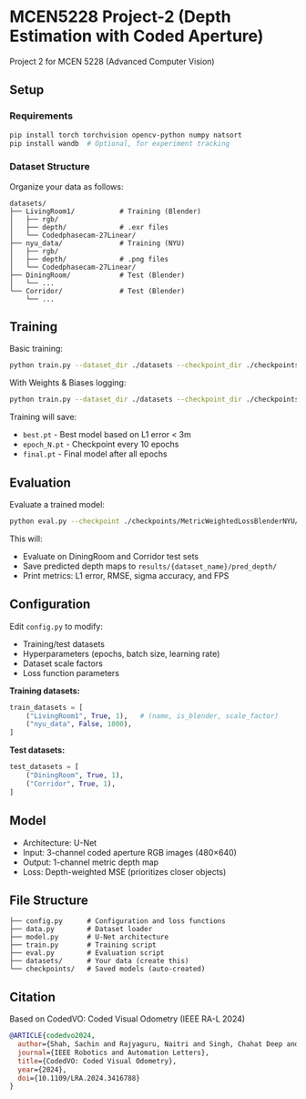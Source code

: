 # MCEN5228 Project-2 (Depth Estimation with Coded Aperture)
Project 2 for MCEN 5228 (Advanced Computer Vision)

## Setup

### Requirements
```bash
pip install torch torchvision opencv-python numpy natsort
pip install wandb  # Optional, for experiment tracking
```

### Dataset Structure

Organize your data as follows:
```
datasets/
├── LivingRoom1/           # Training (Blender)
│   ├── rgb/
│   ├── depth/             # .exr files
│   └── Codedphasecam-27Linear/
├── nyu_data/              # Training (NYU)
│   ├── rgb/
│   ├── depth/             # .png files
│   └── Codedphasecam-27Linear/
├── DiningRoom/            # Test (Blender)
│   └── ...
└── Corridor/              # Test (Blender)
    └── ...
```

## Training

Basic training:
```bash
python train.py --dataset_dir ./datasets --checkpoint_dir ./checkpoints
```

With Weights & Biases logging:
```bash
python train.py --dataset_dir ./datasets --checkpoint_dir ./checkpoints --use_wandb --wandb_project your_project_name
```

Training will save:
- `best.pt` - Best model based on L1 error < 3m
- `epoch_N.pt` - Checkpoint every 10 epochs
- `final.pt` - Final model after all epochs

## Evaluation

Evaluate a trained model:
```bash
python eval.py --checkpoint ./checkpoints/MetricWeightedLossBlenderNYU/best.pt --dataset_dir ./datasets --output_dir ./results
```

This will:
- Evaluate on DiningRoom and Corridor test sets
- Save predicted depth maps to `results/{dataset_name}/pred_depth/`
- Print metrics: L1 error, RMSE, sigma accuracy, and FPS

## Configuration

Edit `config.py` to modify:
- Training/test datasets
- Hyperparameters (epochs, batch size, learning rate)
- Dataset scale factors
- Loss function parameters

**Training datasets:**
```python
train_datasets = [
    ("LivingRoom1", True, 1),   # (name, is_blender, scale_factor)
    ("nyu_data", False, 1000),
]
```

**Test datasets:**
```python
test_datasets = [
    ("DiningRoom", True, 1),
    ("Corridor", True, 1),
]
```

## Model

- Architecture: U-Net
- Input: 3-channel coded aperture RGB images (480×640)
- Output: 1-channel metric depth map
- Loss: Depth-weighted MSE (prioritizes closer objects)

## File Structure

```
├── config.py      # Configuration and loss functions
├── data.py        # Dataset loader
├── model.py       # U-Net architecture
├── train.py       # Training script
├── eval.py        # Evaluation script
├── datasets/      # Your data (create this)
└── checkpoints/   # Saved models (auto-created)
```

## Citation

Based on CodedVO: Coded Visual Odometry (IEEE RA-L 2024)

```bibtex
@ARTICLE{codedvo2024,
  author={Shah, Sachin and Rajyaguru, Naitri and Singh, Chahat Deep and Metzler, Christopher and Aloimonos, Yiannis},
  journal={IEEE Robotics and Automation Letters}, 
  title={CodedVO: Coded Visual Odometry}, 
  year={2024},
  doi={10.1109/LRA.2024.3416788}
}
```